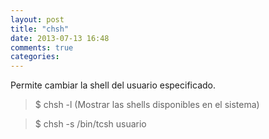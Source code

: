 ```yaml
---
layout: post
title: "chsh"
date: 2013-07-13 16:48
comments: true
categories: 
---
```

Permite cambiar la shell del usuario especificado.

>$ chsh -l (Mostrar las shells disponibles en el sistema)

>$ chsh -s /bin/tcsh usuario

